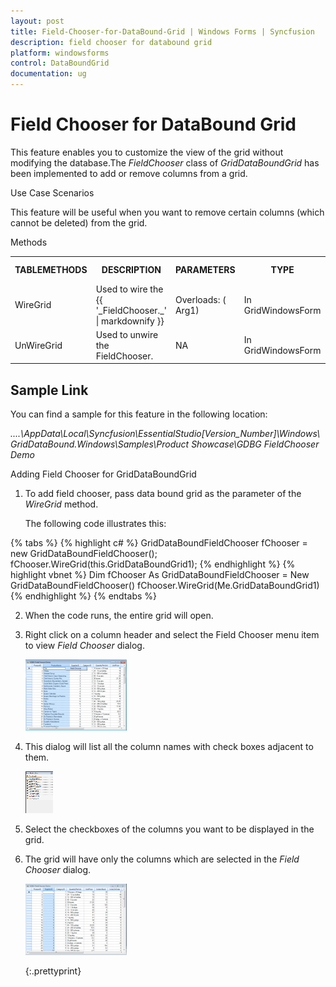```yaml
---
layout: post
title: Field-Chooser-for-DataBound-Grid | Windows Forms | Syncfusion
description: field chooser for databound grid 
platform: windowsforms
control: DataBoundGrid
documentation: ug
---
```


# Field Chooser for DataBound Grid 

This feature enables you to customize the view of the grid without modifying the database.The _FieldChooser_ class of _GridDataBoundGrid_ has been implemented to add or remove columns from a grid. 

Use Case Scenarios

This feature will be useful when you want to remove certain columns (which cannot be deleted) from the grid.

Methods



<table>
<tr>
<th>
TABLEMETHODS </th><th>
DESCRIPTION </th><th>
PARAMETERS </th><th>
TYPE </th><th>
RETURN TYPE </th><th>
REFERENCE LINKS </th></tr>
<tr>
<td>
WireGrid </td><td>
Used to wire the {{ '_FieldChooser._' | markdownify }}</td><td>
Overloads:  ( Arg1) </td><td>
In GridWindowsForm </td><td>
Example: GridDataboundGrid1.WireGrid(GridDataBoundGrid). </td><td>
NA</td></tr>
<tr>
<td>
UnWireGrid </td><td>
Used to unwire the FieldChooser.</td><td>
NA</td><td>
In GridWindowsForm </td><td>
Example: GridDataboundGrid1.Unwired(). </td><td>
NA</td></tr>
</table>


## Sample Link

You can find a sample for this feature in the following location: 

_..\..\AppData\Local\Syncfusion\EssentialStudio\[Version_Number]\Windows\GridDataBound.Windows\Samples\Product Showcase\GDBG FieldChooser Demo_

Adding Field Chooser for GridDataBoundGrid

1. To add field chooser, pass data bound grid as the parameter of the _WireGrid_ method.

   The following code illustrates this:

{% tabs %}
{% highlight c# %}
GridDataBoundFieldChooser fChooser = new GridDataBoundFieldChooser();
fChooser.WireGrid(this.GridDataBoundGrid1);
{% endhighlight %}
{% highlight vbnet %}
Dim fChooser As GridDataBoundFieldChooser = New GridDataBoundFieldChooser()
fChooser.WireGrid(Me.GridDataBoundGrid1)
{% endhighlight %}
{% endtabs %}



2. When the code runs, the entire grid will open.
3. Right click on a column header and select the Field Chooser menu item to view _Field Chooser_ dialog.

   ![](Field-Chooser-for-DataBound-Grid_images/Field-Chooser-for-DataBound-Grid_img1.png) 



4. This dialog will list all the column names with check boxes adjacent to them.

   ![](Field-Chooser-for-DataBound-Grid_images/Field-Chooser-for-DataBound-Grid_img2.png) 



5. Select the checkboxes of the columns you want to be displayed in the grid.
6. The grid will have only the columns which are selected in the _Field Chooser_ dialog.

   ![](Field-Chooser-for-DataBound-Grid_images/Field-Chooser-for-DataBound-Grid_img3.png) 


   {:.prettyprint}
